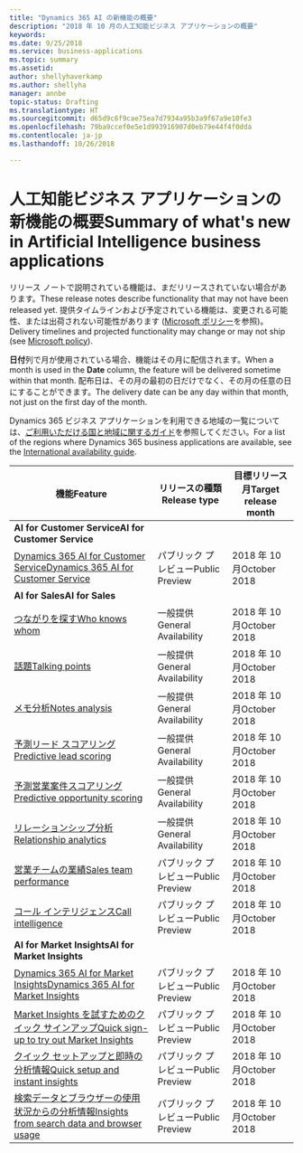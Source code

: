 ```yaml
---
title: "Dynamics 365 AI の新機能の概要"
description: "2018 年 10 月の人工知能ビジネス アプリケーションの概要"
keywords: 
ms.date: 9/25/2018
ms.service: business-applications
ms.topic: summary
ms.assetid: 
author: shellyhaverkamp
ms.author: shellyha
manager: annbe
topic-status: Drafting
ms.translationtype: HT
ms.sourcegitcommit: d65d9c6f9cae75ea7d7934a95b3a9f67a9e10fe3
ms.openlocfilehash: 79ba9ccef0e5e1d993916907d0eb79e44f4f0dda
ms.contentlocale: ja-jp
ms.lasthandoff: 10/26/2018

---
```


#  <a name="summary-of-whats-new-in-artificial-intelligence-business-applications"></a><span data-ttu-id="58a1f-103">人工知能ビジネス アプリケーションの新機能の概要</span><span class="sxs-lookup"><span data-stu-id="58a1f-103">Summary of what's new in Artificial Intelligence business applications</span></span>

<span data-ttu-id="58a1f-104">リリース ノートで説明されている機能は、まだリリースされていない場合があります。</span><span class="sxs-lookup"><span data-stu-id="58a1f-104">These release notes describe functionality that may not have been released yet.</span></span> <span data-ttu-id="58a1f-105">提供タイムラインおよび予定されている機能は、変更される可能性、または出荷されない可能性があります ([Microsoft ポリシー](https://go.microsoft.com/fwlink/p/?linkid=2007332)を参照)。</span><span class="sxs-lookup"><span data-stu-id="58a1f-105">Delivery timelines and projected functionality may change or may not ship (see [Microsoft policy](https://go.microsoft.com/fwlink/p/?linkid=2007332)).</span></span>

<span data-ttu-id="58a1f-106">**日付**列で月が使用されている場合、機能はその月に配信されます。</span><span class="sxs-lookup"><span data-stu-id="58a1f-106">When a month is used in the **Date** column, the feature will be delivered sometime within that month.</span></span> <span data-ttu-id="58a1f-107">配布日は、その月の最初の日だけでなく、その月の任意の日にすることができます。</span><span class="sxs-lookup"><span data-stu-id="58a1f-107">The delivery date can be any day within that month, not just on the first day of the month.</span></span>

<span data-ttu-id="58a1f-108">Dynamics 365 ビジネス アプリケーションを利用できる地域の一覧については、[ご利用いただける国と地域に関するガイド](https://aka.ms/dynamics_365_international_availability_deck)を参照してください。</span><span class="sxs-lookup"><span data-stu-id="58a1f-108">For a list of the regions where Dynamics 365 business applications are available, see the [International availability guide](https://aka.ms/dynamics_365_international_availability_deck).</span></span>

| <span data-ttu-id="58a1f-109">機能</span><span class="sxs-lookup"><span data-stu-id="58a1f-109">Feature</span></span>                                                         | <span data-ttu-id="58a1f-110">リリースの種類</span><span class="sxs-lookup"><span data-stu-id="58a1f-110">Release type</span></span>   | <span data-ttu-id="58a1f-111">目標リリース月</span><span class="sxs-lookup"><span data-stu-id="58a1f-111">Target release month</span></span> |
|-----------------------------------------------------------------|----------------|----------------------|
|<span data-ttu-id="58a1f-112">**AI for Customer Service**</span><span class="sxs-lookup"><span data-stu-id="58a1f-112">**AI for Customer Service**</span></span> |
| [<span data-ttu-id="58a1f-113">Dynamics 365 AI for Customer Service</span><span class="sxs-lookup"><span data-stu-id="58a1f-113">Dynamics 365 AI for Customer Service</span></span>](dynamics365-ai-customer-service-insights.md )     | <span data-ttu-id="58a1f-114">パブリック プレビュー</span><span class="sxs-lookup"><span data-stu-id="58a1f-114">Public Preview</span></span>  | <span data-ttu-id="58a1f-115">2018 年 10 月</span><span class="sxs-lookup"><span data-stu-id="58a1f-115">October 2018</span></span>            |
|<span data-ttu-id="58a1f-116">**AI for Sales**</span><span class="sxs-lookup"><span data-stu-id="58a1f-116">**AI for Sales**</span></span> |
| [<span data-ttu-id="58a1f-117">つながりを探す</span><span class="sxs-lookup"><span data-stu-id="58a1f-117">Who knows whom</span></span>](who-knows-whom.md)                          | <span data-ttu-id="58a1f-118">一般提供</span><span class="sxs-lookup"><span data-stu-id="58a1f-118">General Availability</span></span>          | <span data-ttu-id="58a1f-119">2018 年 10 月</span><span class="sxs-lookup"><span data-stu-id="58a1f-119">October 2018</span></span>          |
| [<span data-ttu-id="58a1f-120">話題</span><span class="sxs-lookup"><span data-stu-id="58a1f-120">Talking points</span></span>](talking-points.md)                          | <span data-ttu-id="58a1f-121">一般提供</span><span class="sxs-lookup"><span data-stu-id="58a1f-121">General Availability</span></span>          | <span data-ttu-id="58a1f-122">2018 年 10 月</span><span class="sxs-lookup"><span data-stu-id="58a1f-122">October 2018</span></span>          |
| [<span data-ttu-id="58a1f-123">メモ分析</span><span class="sxs-lookup"><span data-stu-id="58a1f-123">Notes analysis</span></span>](notes-analysis.md)                          | <span data-ttu-id="58a1f-124">一般提供</span><span class="sxs-lookup"><span data-stu-id="58a1f-124">General Availability</span></span>          | <span data-ttu-id="58a1f-125">2018 年 10 月</span><span class="sxs-lookup"><span data-stu-id="58a1f-125">October 2018</span></span>          |
| [<span data-ttu-id="58a1f-126">予測リード スコアリング</span><span class="sxs-lookup"><span data-stu-id="58a1f-126">Predictive lead scoring</span></span>](predictive-lead-scoring.md)                          | <span data-ttu-id="58a1f-127">一般提供</span><span class="sxs-lookup"><span data-stu-id="58a1f-127">General Availability</span></span>          | <span data-ttu-id="58a1f-128">2018 年 10 月</span><span class="sxs-lookup"><span data-stu-id="58a1f-128">October 2018</span></span>          |
| [<span data-ttu-id="58a1f-129">予測営業案件スコアリング</span><span class="sxs-lookup"><span data-stu-id="58a1f-129">Predictive opportunity scoring</span></span>](predictive-opportunity-scoring.md)            | <span data-ttu-id="58a1f-130">一般提供</span><span class="sxs-lookup"><span data-stu-id="58a1f-130">General Availability</span></span>          | <span data-ttu-id="58a1f-131">2018 年 10 月</span><span class="sxs-lookup"><span data-stu-id="58a1f-131">October 2018</span></span>          |
| [<span data-ttu-id="58a1f-132">リレーションシップ分析</span><span class="sxs-lookup"><span data-stu-id="58a1f-132">Relationship analytics</span></span>](relationship-analytics.md) | <span data-ttu-id="58a1f-133">一般提供</span><span class="sxs-lookup"><span data-stu-id="58a1f-133">General Availability</span></span> | <span data-ttu-id="58a1f-134">2018 年 10 月</span><span class="sxs-lookup"><span data-stu-id="58a1f-134">October 2018</span></span> |
| [<span data-ttu-id="58a1f-135">営業チームの業績</span><span class="sxs-lookup"><span data-stu-id="58a1f-135">Sales team performance</span></span>](dynamics-365-ai-sales-app.md)     | <span data-ttu-id="58a1f-136">パブリック プレビュー</span><span class="sxs-lookup"><span data-stu-id="58a1f-136">Public Preview</span></span>  | <span data-ttu-id="58a1f-137">2018 年 10 月</span><span class="sxs-lookup"><span data-stu-id="58a1f-137">October 2018</span></span>            |
| [<span data-ttu-id="58a1f-138">コール インテリジェンス</span><span class="sxs-lookup"><span data-stu-id="58a1f-138">Call intelligence</span></span>](call-intelligence-sales-app.md)     | <span data-ttu-id="58a1f-139">パブリック プレビュー</span><span class="sxs-lookup"><span data-stu-id="58a1f-139">Public Preview</span></span>  | <span data-ttu-id="58a1f-140">2018 年 10 月</span><span class="sxs-lookup"><span data-stu-id="58a1f-140">October 2018</span></span>            |
|<span data-ttu-id="58a1f-141">**AI for Market Insights**</span><span class="sxs-lookup"><span data-stu-id="58a1f-141">**AI for Market Insights**</span></span> |
| [<span data-ttu-id="58a1f-142">Dynamics 365 AI for Market Insights</span><span class="sxs-lookup"><span data-stu-id="58a1f-142">Dynamics 365 AI for Market Insights</span></span>](../market-insights/index.md)    | <span data-ttu-id="58a1f-143">パブリック プレビュー</span><span class="sxs-lookup"><span data-stu-id="58a1f-143">Public Preview</span></span> | <span data-ttu-id="58a1f-144">2018 年 10 月</span><span class="sxs-lookup"><span data-stu-id="58a1f-144">October 2018</span></span>         |
| [<span data-ttu-id="58a1f-145">Market Insights を試すためのクイック サインアップ</span><span class="sxs-lookup"><span data-stu-id="58a1f-145">Quick sign-up to try out Market Insights</span></span>](../market-insights/quick-sign-in.md)    | <span data-ttu-id="58a1f-146">パブリック プレビュー</span><span class="sxs-lookup"><span data-stu-id="58a1f-146">Public Preview</span></span> | <span data-ttu-id="58a1f-147">2018 年 10 月</span><span class="sxs-lookup"><span data-stu-id="58a1f-147">October 2018</span></span>         |
| [<span data-ttu-id="58a1f-148">クイック セットアップと即時の分析情報</span><span class="sxs-lookup"><span data-stu-id="58a1f-148">Quick setup and instant insights</span></span>](../market-insights/quick-setup.md)              | <span data-ttu-id="58a1f-149">パブリック プレビュー</span><span class="sxs-lookup"><span data-stu-id="58a1f-149">Public Preview</span></span> | <span data-ttu-id="58a1f-150">2018 年 10 月</span><span class="sxs-lookup"><span data-stu-id="58a1f-150">October 2018</span></span>         |
| [<span data-ttu-id="58a1f-151">検索データとブラウザーの使用状況からの分析情報</span><span class="sxs-lookup"><span data-stu-id="58a1f-151">Insights from search data and browser usage</span></span>](../market-insights/search-browse.md) | <span data-ttu-id="58a1f-152">パブリック プレビュー</span><span class="sxs-lookup"><span data-stu-id="58a1f-152">Public Preview</span></span> | <span data-ttu-id="58a1f-153">2018 年 10 月</span><span class="sxs-lookup"><span data-stu-id="58a1f-153">October 2018</span></span>         |

